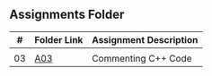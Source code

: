 ##  Assignments Folder

|   #   | Folder Link | Assignment Description |
| :---: | ----------- | ---------------------- |
|       |             |                        |
| 03 | [A03](https://github.com/randymesso/3013-Algorithms/blob/main/Assignments/A03) |  Commenting C++ Code |
